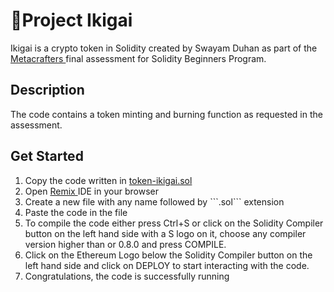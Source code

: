 <h1> 💫Project Ikigai </h1>
<p>Ikigai is a crypto token in Solidity created by Swayam Duhan as part of the 
  <a href = "https://www.metacrafters.io/"> Metacrafters </a> final assessment for Solidity Beginners Program.</p>

<h2> Description </h2>
The code contains a token minting and burning function as requested in the assessment.

<h2> Get Started </h2>
<ol> 
  <li> Copy the code written in <a href = "token-ikigai.sol"> token-ikigai.sol </a></li>
  <li> Open <a href = "https://remix.ethereum.org/"> Remix </a> IDE in your browser </li>
  <li> Create a new file with any name followed by ```.sol``` extension </li>
  <li> Paste the code in the file </li>
  <li> To compile the code either press Ctrl+S or click on the Solidity Compiler button on the left hand side with a S logo on it, choose any compiler version higher than or 0.8.0 and press COMPILE. </li>
  <li> Click on the Ethereum Logo below the Solidity Compiler button on the left hand side and click on DEPLOY to start interacting with the code. </li>
  <li> Congratulations, the code is successfully running </li>
</ol>

